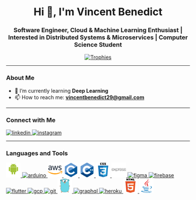 <!-- Title and Short Description -->
<h1 align="center">Hi 👋, I'm Vincent Benedict</h1>
<h3 align="center">
  Software Engineer, Cloud & Machine Learning Enthusiast | Interested in Distributed Systems & Microservices | Computer Science Student
</h3>

<!-- Trophies -->
<p align="center">
  <a href="https://github.com/ryo-ma/github-profile-trophy">
    <img 
      src="https://github-profile-trophy.vercel.app/?username=vincentbmw&theme=onedark&row=1&column=7" 
      alt="Trophies" 
    />
  </a>
</p>

---

<!-- About Me -->
### About Me
- 🌱 I’m currently learning **Deep Learning**  
- 📫 How to reach me: **vincentbenedict29@gmail.com**

---

<!-- Connect With Me -->
### Connect with Me
<p align="left">
  <a href="https://linkedin.com/in/vincent-benedict" target="_blank">
    <img 
      src="https://raw.githubusercontent.com/rahuldkjain/github-profile-readme-generator/master/src/images/icons/Social/linked-in-alt.svg" 
      alt="linkedin" 
      height="30" 
      width="40" 
    />
  </a>
  <a href="https://instagram.com/cent29_" target="_blank">
    <img 
      src="https://raw.githubusercontent.com/rahuldkjain/github-profile-readme-generator/master/src/images/icons/Social/instagram.svg" 
      alt="instagram" 
      height="30" 
      width="40" 
    />
  </a>
</p>

---

<!-- Languages and Tools -->
### Languages and Tools
<p align="left">
  <!-- Android -->
  <a href="https://developer.android.com" target="_blank" rel="noreferrer">
    <img 
      src="https://raw.githubusercontent.com/devicons/devicon/master/icons/android/android-original-wordmark.svg" 
      alt="android" 
      width="40" 
      height="40"
    />
  </a>
  <!-- Arduino -->
  <a href="https://www.arduino.cc/" target="_blank" rel="noreferrer">
    <img 
      src="https://cdn.worldvectorlogo.com/logos/arduino-1.svg" 
      alt="arduino" 
      width="40" 
      height="40"
    />
  </a>
  <!-- AWS -->
  <a href="https://aws.amazon.com" target="_blank" rel="noreferrer">
    <img 
      src="https://raw.githubusercontent.com/devicons/devicon/master/icons/amazonwebservices/amazonwebservices-original-wordmark.svg" 
      alt="aws" 
      width="40" 
      height="40"
    />
  </a>
  <!-- C -->
  <a href="https://www.cprogramming.com/" target="_blank" rel="noreferrer">
    <img 
      src="https://raw.githubusercontent.com/devicons/devicon/master/icons/c/c-original.svg" 
      alt="c" 
      width="40" 
      height="40"
    />
  </a>
  <!-- C++ -->
  <a href="https://www.w3schools.com/cpp/" target="_blank" rel="noreferrer">
    <img 
      src="https://raw.githubusercontent.com/devicons/devicon/master/icons/cplusplus/cplusplus-original.svg" 
      alt="cplusplus" 
      width="40" 
      height="40"
    />
  </a>
  <!-- CSS3 -->
  <a href="https://www.w3schools.com/css/" target="_blank" rel="noreferrer">
    <img 
      src="https://raw.githubusercontent.com/devicons/devicon/master/icons/css3/css3-original-wordmark.svg" 
      alt="css3" 
      width="40" 
      height="40"
    />
  </a>
  <!-- Express -->
  <a href="https://expressjs.com" target="_blank" rel="noreferrer">
    <img 
      src="https://raw.githubusercontent.com/devicons/devicon/master/icons/express/express-original-wordmark.svg" 
      alt="express" 
      width="40" 
      height="40"
    />
  </a>
  <!-- Figma -->
  <a href="https://www.figma.com/" target="_blank" rel="noreferrer">
    <img 
      src="https://www.vectorlogo.zone/logos/figma/figma-icon.svg" 
      alt="figma" 
      width="40" 
      height="40"
    />
  </a>
  <!-- Firebase -->
  <a href="https://firebase.google.com/" target="_blank" rel="noreferrer">
    <img 
      src="https://www.vectorlogo.zone/logos/firebase/firebase-icon.svg" 
      alt="firebase" 
      width="40" 
      height="40"
    />
  </a>
  <!-- Flutter -->
  <a href="https://flutter.dev" target="_blank" rel="noreferrer">
    <img 
      src="https://www.vectorlogo.zone/logos/flutterio/flutterio-icon.svg" 
      alt="flutter" 
      width="40" 
      height="40"
    />
  </a>
  <!-- GCP -->
  <a href="https://cloud.google.com" target="_blank" rel="noreferrer">
    <img 
      src="https://www.vectorlogo.zone/logos/google_cloud/google_cloud-icon.svg" 
      alt="gcp" 
      width="40" 
      height="40"
    />
  </a>
  <!-- Git -->
  <a href="https://git-scm.com/" target="_blank" rel="noreferrer">
    <img 
      src="https://www.vectorlogo.zone/logos/git-scm/git-scm-icon.svg" 
      alt="git" 
      width="40" 
      height="40"
    />
  </a>
  <!-- Go -->
  <a href="https://golang.org" target="_blank" rel="noreferrer">
    <img 
      src="https://raw.githubusercontent.com/devicons/devicon/master/icons/go/go-original.svg" 
      alt="go" 
      width="40" 
      height="40"
    />
  </a>
  <!-- GraphQL -->
  <a href="https://graphql.org" target="_blank" rel="noreferrer">
    <img 
      src="https://www.vectorlogo.zone/logos/graphql/graphql-icon.svg" 
      alt="graphql" 
      width="40" 
      height="40"
    />
  </a>
  <!-- Heroku -->
  <a href="https://heroku.com" target="_blank" rel="noreferrer">
    <img 
      src="https://www.vectorlogo.zone/logos/heroku/heroku-icon.svg" 
      alt="heroku" 
      width="40" 
      height="40"
    />
  </a>
  <!-- HTML5 -->
  <a href="https://www.w3.org/html/" target="_blank" rel="noreferrer">
    <img 
      src="https://raw.githubusercontent.com/devicons/devicon/master/icons/html5/html5-original-wordmark.svg" 
      alt="html5" 
      width="40" 
      height="40"
    />
  </a>
  <!-- Java -->
  <a href="https://www.java.com" target="_blank" rel="noreferrer">
    <img 
      src="https://raw.githubusercontent.com/devicons/devicon/master/icons/java/java-original.svg" 
      alt="java" 
      width="40" 
      height="40"
    />
  </a>
  <!-- JavaScript -->
  <a href="https://developer.mozilla.org/en-US/docs/Web/JavaScript" target="_blank" rel="noreferrer">
    <img 
      src="https://raw.githubusercontent.com/devicons/devicon/master/icons
